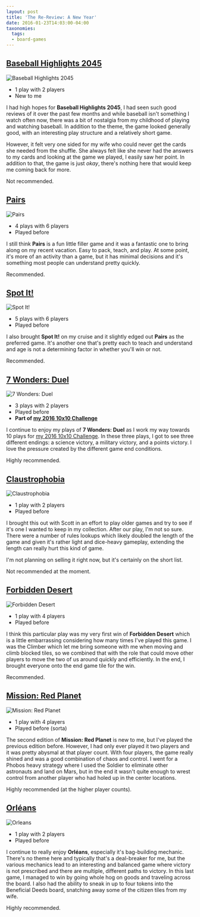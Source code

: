 ```yaml
---
layout: post
title: 'The Re-Review: A New Year'
date: 2016-01-23T14:03:00-04:00
taxonomies:
  tags:
  - board-games
---
```

## [Baseball Highlights 2045](https://boardgamegeek.com/boardgame/186567/baseball-highlights-2045-super-deluxe-edition)

![Baseball Highlights 2045](/covers/baseball-highlights-2045.jpg)

- 1 play with 2 players
- New to me

I had high hopes for **Baseball Highlights 2045**, I had seen such good reviews of it over the past few months and while baseball isn't something I watch often now, there was a bit of nostalgia from my childhood of playing and watching baseball. In addition to the theme, the game looked generally good, with an interesting play structure and a relatively short game.

However, it felt very one sided for my wife who could never get the cards she needed from the shuffle. She always felt like she never had the answers to my cards and looking at the game we played, I easily saw her point. In addition to that, the game is just _okay_, there's nothing here that would keep me coming back for more.

Not recommended.

## [Pairs](https://boardgamegeek.com/boardgame/152237/pairs)

![Pairs](/covers/pairs.jpg)

- 4 plays with 6 players
- Played before

I still think **Pairs** is a fun little filler game and it was a fantastic one to bring along on my recent vacation. Easy to pack, teach, and play. At some point, it's more of an activity than a game, but it has minimal decisions and it's something most people can understand pretty quickly.

Recommended.

<div style="clear:both;"></div>

## [Spot It!](https://boardgamegeek.com/boardgame/63268/spot-it)

![Spot It!](/covers/spot-it.jpg)

- 5 plays with 6 players
- Played before

I also brought **Spot It!** on my cruise and it slightly edged out **Pairs** as the preferred game. It's another one that's pretty each to teach and understand and age is not a determining factor in whether you'll win or not.

Recommended.

## [7 Wonders: Duel](https://boardgamegeek.com/boardgame/173346/7-wonders-duel)

![7 Wonders: Duel](/covers/7-wonders-duel.jpg)

- 3 plays with 2 players
- Played before
- **Part of [my 2016 10x10 Challenge](https://boardgamegeek.com/geeklist/202712/wesbakers-2016-10x10-hardcore-challenge)**

I continue to enjoy my plays of **7 Wonders: Duel** as I work my way towards 10 plays for [my 2016 10x10 Challenge](https://boardgamegeek.com/geeklist/202712/wesbakers-2016-10x10-hardcore-challenge). In these three plays, I got to see three different endings: a science victory, a military victory, and a points victory. I love the pressure created by the different game end conditions.

Highly recommended.

## [Claustrophobia](https://boardgamegeek.com/boardgame/36932/claustrophobia)

![Claustrophobia](/covers/claustrophobia.jpg)

- 1 play with 2 players
- Played before

I brought this out with Scott in an effort to play older games and try to see if it's one I wanted to keep in my collection. After our play, I'm not so sure. There were a number of rules lookups which likely doubled the length of the game and given it's rather light and dice-heavy gameplay, extending the length can really hurt this kind of game.

I'm not planning on selling it right now, but it's certainly on the short list.

Not recommended at the moment.

## [Forbidden Desert](https://boardgamegeek.com/boardgame/136063/forbidden-desert)

![Forbidden Desert](/covers/forbidden-desert.jpg)

- 1 play with 4 players
- Played before

I think this particular play was my very first win of **Forbidden Desert** which is a little embarrassing considering how many times I've played this game. I was the Climber which let me bring someone with me when moving and climb blocked tiles, so we combined that with the role that could move other players to move the two of us around quickly and efficiently. In the end, I brought everyone onto the end game tile for the win.

Recommended.

## [Mission: Red Planet](https://boardgamegeek.com/boardgame/176920/mission-red-planet-second-edition)

![Mission: Red Planet](/covers/mission-red-planet.jpg)

- 1 play with 4 players
- Played before (sorta)

The second edition of **Mission: Red Planet** is new to me, but I've played the previous edition before. However, I had only ever played it two players and it was pretty abysmal at that player count. With four players, the game really shined and was a good combination of chaos and control. I went for a Phobos heavy strategy where I used the Soldier to eliminate other astronauts and land on Mars, but in the end it wasn't quite enough to wrest control from another player who had holed up in the center locations.

Highly recommended (at the higher player counts).

## [Orléans](https://boardgamegeek.com/boardgame/164928/orleans)

![Orleans](/covers/orleans.png)

- 1 play with 2 players
- Played before

I continue to really enjoy **Orléans**, especially it's bag-building mechanic. There's no theme here and typically that's a deal-breaker for me, but the various mechanics lead to an interesting and balanced game where victory is not prescribed and there are multiple, different paths to victory. In this last game, I managed to win by going whole hog on goods and traveling across the board. I also had the ability to sneak in up to four tokens into the Beneficial Deeds board, snatching away some of the citizen tiles from my wife.

Highly recommended.
